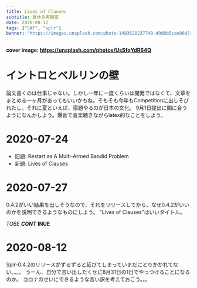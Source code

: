 ```yaml
---
title: Lives of Clauses
subtitle: 夏休み実験室
date: 2020-08-12
tags: ["SAT", "splr"]
banner: "https://images.unsplash.com/photo-1483528237748-d9d8b5cae06d?ixlib=rb-1.2.1&ixid=eyJhcHBfaWQiOjEyMDd9&auto=format&fit=crop&w=1350&q=80"
---
```

**cover image: https://unsplash.com/photos/UsSfqYdR64Q**

# イントロとベルリンの壁

論文書くのは仕事じゃない。しかし一年に一度くらいは開発ではなくて、文章をまとめる一ヶ月があってもいいかもね。そもそも今年もCompetitionに出しそびれたし。それに夏といえば、宿題やるのが日本の文化。
9月1日提出に間に合うようになんかしよう。爆音で音楽聴きながらlatex的なことをしよう。

# 2020-07-24

* 旧題: Restart as A Multi-Armed Bandid Problem
* 新題: Lives of Clauses

# 2020-07-27

0.4.2がいい結果を出しそうなので、それをリリースしてから、なぜ0.4.2がいいのかを説明できるようなものにしよう。
"Lives of Clauses"はいいタイトル。

*TOBE* ***CONT*** **INUE**

# 2020-08-12

Splr-0.4.2のリリースがずるずると延びてしまっていまだにとりかかれてない。。。。
うーん、自分で言い出したくせに8月31日の1日でやっつけることになるのか。
コロナのせいにできるような言い訳を考えておこう。。。
